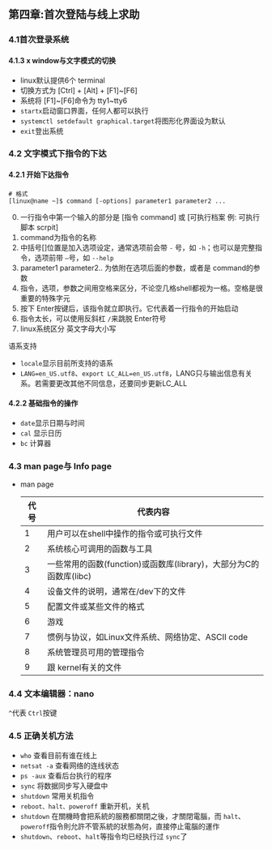 ## 第四章:首次登陆与线上求助

### 4.1首次登录系统

#### 4.1.3 x window与文字模式的切换

- linux默认提供6个 terminal
- 切换方式为 [Ctrl] + [Alt] + [F1]~[F6]
- 系统将 [F1]~[F6]命令为 tty1~tty6
- `startx`启动窗口界面，任何人都可以执行
- `systemctl setdefault graphical.target`将图形化界面设为默认
- `exit`登出系统

### 4.2 文字模式下指令的下达

#### 4.2.1 开始下达指令

```shell
# 格式
[linux@name ~]$ command [-options] parameter1 parameter2 ...
```

0. 一行指令中第一个输入的部分是  [指令 command] 或 [可执行档案 例: 可执行脚本 scrpit]
1. command为指令的名称
2. 中括号[]位置是加入选项设定，通常选项前会带 `-` 号，如 `-h`；也可以是完整指令，选项前带 `—`号，如 `--help`
3. parameter1 parameter2.. 为依附在选项后面的参数，或者是 command的参数
4. 指令，选项，参数之间用空格来区分，不论空几格shell都视为一格。空格是很重要的特殊字元
5. 按下 Enter按键后，该指令就立即执行。它代表着一行指令的开始启动
6. 指令太长，可以使用反斜杠 `/`来跳脱 Enter符号
7. linux系统区分 英文字母大小写

语系支持

- `locale`显示目前所支持的语系
- `LANG=en_US.utf8`、`export LC_ALL=en_US.utf8`，LANG只与输出信息有关系。若需要更改其他不同信息，还要同步更新LC_ALL

#### 4.2.2 基础指令的操作

- `date`显示日期与时间
- `cal` 显示日历
- `bc` 计算器

### 4.3 man page与 Info page

- man page

  | 代号 | 代表内容                                                     |
  | ---- | ------------------------------------------------------------ |
  | 1    | 用户可以在shell中操作的指令或可执行文件                      |
  | 2    | 系统核心可调用的函数与工具                                   |
  | 3    | 一些常用的函数(function)或函数库(library)，大部分为C的函数库(libc) |
  | 4    | 设备文件的说明，通常在/dev下的文件                           |
  | 5    | 配置文件或某些文件的格式                                     |
  | 6    | 游戏                                                         |
  | 7    | 惯例与协议，如Linux文件系统、网络协定、ASCII code            |
  | 8    | 系统管理员可用的管理指令                                     |
  | 9    | 跟 kernel有关的文件                                          |

### 4.4 文本编辑器：nano

`^`代表 `Ctrl`按键

### 4.5 正确关机方法

- `who` 查看目前有谁在线上
- `netsat -a` 查看网络的连线状态
- `ps -aux` 查看后台执行的程序
- `sync` 将数据同步写入硬盘中
- `shutdown` 常用关机指令
- `reboot、halt、poweroff` 重新开机，关机
- `shutdown` 在關機時會把系統的服務都關閉之後，才關閉電腦，而 `halt`、 `poweroff`指令則允許不管系統的狀態為何，直接停止電腦的運作
- `shutdown`、`reboot`、`halt`等指令均已经执行过 `sync`了
